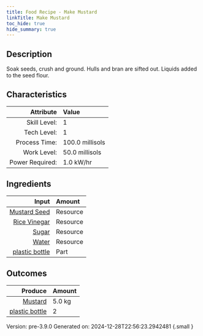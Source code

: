 ```yaml
---
title: Food Recipe - Make Mustard
linkTitle: Make Mustard
toc_hide: true
hide_summary: true
---
```


## Description
Soak seeds, crush and ground. Hulls and bran are sifted out. Liquids added to the seed flour.

## Characteristics

| Attribute      | Value |
|--------:|:------|
|Skill Level:|1|
|Tech Level:|1|
|Process Time:|100.0 millisols|
|Work Level:|50.0 millisols|
|Power Required:|1.0 kW/hr|

## Ingredients

| Input      | Amount |
|--------:|:------|
|[Mustard Seed](/docs/definitions/resource/mustard-seed)|Resource|0.5 kg|
|[Rice Vinegar](/docs/definitions/resource/rice-vinegar)|Resource|0.1 kg|
|[Sugar](/docs/definitions/resource/sugar)|Resource|0.4 kg|
|[Water](/docs/definitions/resource/water)|Resource|4.0 kg|
|[plastic bottle](/docs/definitions/part/plastic-bottle)|Part|2|

## Outcomes


| Produce      | Amount |
|--------:|:------|
|[Mustard](/docs/definitions/resource/mustard)|5.0 kg|
|[plastic bottle](/docs/definitions/part/plastic-bottle)|2|


Version: pre-3.9.0 Generated on: 2024-12-28T22:56:23.2942481
{.small }


